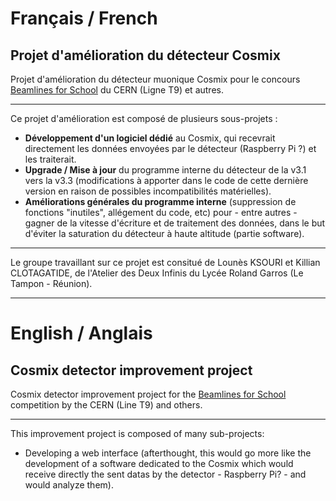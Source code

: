 # Français / French
## Projet d'amélioration du détecteur Cosmix
Projet d'amélioration du détecteur muonique Cosmix pour le concours [Beamlines for School](http://beamline-for-schools.web.cern.ch) du CERN (Ligne T9) et autres.

---

Ce projet d'amélioration est composé de plusieurs sous-projets :
  - **Développement d'un logiciel dédié** au Cosmix, qui recevrait directement les données envoyées par le détecteur (Raspberry Pi ?) et les traiterait.
  - **Upgrade / Mise à jour** du programme interne du détecteur de la v3.1 vers la v3.3 (modifications à apporter dans le code de cette dernière version en raison de possibles incompatibilités matérielles).
  - **Améliorations générales du programme interne** (suppression de fonctions "inutiles", allégement du code, etc) pour - entre autres - gagner de la vitesse d'écriture et de traitement des données, dans le but d'éviter la saturation du détecteur à haute altitude (partie software).

---

Le groupe travaillant sur ce projet est consitué de Lounès KSOURI et Killian CLOTAGATIDE, de l'Atelier des Deux Infinis du Lycée Roland Garros (Le Tampon - Réunion).

---

# English / Anglais
## Cosmix detector improvement project

Cosmix detector improvement project for the [Beamlines for School](http://beamline-for-schools.web.cern.ch) competition by the CERN (Line T9) and others.

---

This improvement project is composed of many sub-projects:
  - Developing a web interface (afterthought, this would go more like the development of a software dedicated to the Cosmix which would receive directly the sent datas by the detector - Raspberry Pi? - and would analyze them).